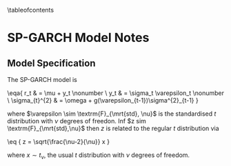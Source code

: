 \tableofcontents

# SP-GARCH Model Notes

## Model Specification

The SP-GARCH model is 

\eqa{
    r_t & = \mu + y_t \nonumber \\
    y_t  & = \sigma_t \varepsilon_t \nonumber \\
    \sigma_{t}^{2} & = \omega + g(\varepsilon_{t-1})\sigma^{2}_{t-1}
}

where $\varepsilon \sim \textrm{F}_{\mrt{std}, \nu}$ is the standardised $t$ distribution with $\nu$
degrees of freedon.  Inf $z  sim \textrm{F}_{\mrt{std},\nu}$ then $z$ is related to the regular $t$ distribution
via 

\eq { z = \sqrt{\frac{\nu-2}{\nu}} x }

where $x \sim t_\nu$, the usual $t$ distribution with $\nu$ degrees of freedom.
